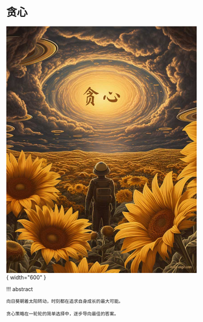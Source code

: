 # 贪心

<div class="center-table" markdown>

![贪心](../assets/covers/chapter_greedy.jpg){ width="600" }

</div>

!!! abstract

    向日葵朝着太阳转动，时刻都在追求自身成长的最大可能。

    贪心策略在一轮轮的简单选择中，逐步导向最佳的答案。
